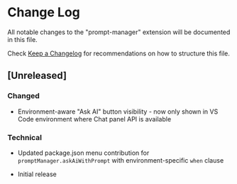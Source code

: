 # Change Log

All notable changes to the "prompt-manager" extension will be documented in this file.

Check [Keep a Changelog](http://keepachangelog.com/) for recommendations on how to structure this file.

## [Unreleased]

### Changed

- Environment-aware "Ask AI" button visibility - now only shown in VS Code environment where Chat panel API is available

### Technical

- Updated package.json menu contribution for `promptManager.askAiWithPrompt` with environment-specific `when` clause

- Initial release
